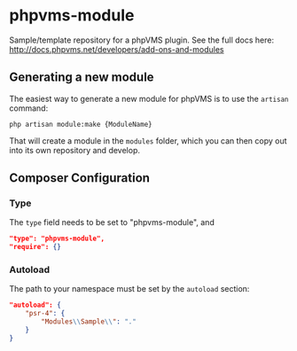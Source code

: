 # phpvms-module

Sample/template repository for a phpVMS plugin. See the full docs here: http://docs.phpvms.net/developers/add-ons-and-modules

## Generating a new module

The easiest way to generate a new module for phpVMS is to use the `artisan` command:

```
php artisan module:make {ModuleName}
```

That will create a module in the `modules` folder, which you can then copy out into its own repository and develop.

## Composer Configuration

### Type

The `type` field needs to be set to "phpvms-module", and 

```json
"type": "phpvms-module",
"require": {}
```

### Autoload

The path to your namespace must be set by the `autoload` section:

```json
"autoload": {
    "psr-4": {
        "Modules\\Sample\\": "."
    }
}
```